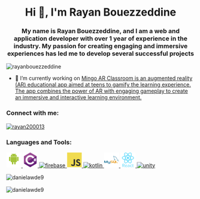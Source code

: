 


<h1 align="center">Hi 👋, I'm Rayan Bouezzeddine</h1>
<h3 align="center">My name is Rayan Bouezzeddine, and I am a web and application developer with over 1 year of experience in the industry. My passion for creating engaging and immersive experiences has led me to develop several successful projects</h3>


<p align="left"> <img src="https://komarev.com/ghpvc/?username=Rayan200013&label=Profile%20views&color=0e75b6&style=flat" alt="rayanbouezzeddine" /> </p>

- 🔭 I’m currently working on [Mingo AR Classroom is an augmented reality (AR) educational app aimed at teens to gamify the learning experience. The app combines the power of AR with engaging gameplay to create an immersive and interactive learning environment.](https://github.com/danielawde9/MingoARClassroom)

<h3 align="left">Connect with me:</h3>
<p align="left">
<a href="https://www.linkedin.com/in/rayan-bouezzedine-9ba2b0219/" target="blank"><img align="center" src="https://raw.githubusercontent.com/rahuldkjain/github-profile-readme-generator/master/src/images/icons/Social/linked-in-alt.svg" alt="rayan200013" height="30" width="40" /></a>
</p>

<h3 align="left">Languages and Tools:</h3>
<p align="left"> <a href="https://developer.android.com" target="_blank" rel="noreferrer"> <img src="https://raw.githubusercontent.com/devicons/devicon/master/icons/android/android-original-wordmark.svg" alt="android" width="40" height="40"/> </a> <a href="https://www.w3schools.com/cs/" target="_blank" rel="noreferrer"> <img src="https://raw.githubusercontent.com/devicons/devicon/master/icons/csharp/csharp-original.svg" alt="csharp" width="40" height="40"/> </a> <a href="https://firebase.google.com/" target="_blank" rel="noreferrer"> <img src="https://www.vectorlogo.zone/logos/firebase/firebase-icon.svg" alt="firebase" width="40" height="40"/> </a> <a href="https://developer.mozilla.org/en-US/docs/Web/JavaScript" target="_blank" rel="noreferrer"> <img src="https://raw.githubusercontent.com/devicons/devicon/master/icons/javascript/javascript-original.svg" alt="javascript" width="40" height="40"/> </a> <a href="https://kotlinlang.org" target="_blank" rel="noreferrer"> <img src="https://www.vectorlogo.zone/logos/kotlinlang/kotlinlang-icon.svg" alt="kotlin" width="40" height="40"/> </a> <a href="https://www.mysql.com/" target="_blank" rel="noreferrer"> <img src="https://raw.githubusercontent.com/devicons/devicon/master/icons/mysql/mysql-original-wordmark.svg" alt="mysql" width="40" height="40"/> </a> <a href="https://reactjs.org/" target="_blank" rel="noreferrer"> <img src="https://raw.githubusercontent.com/devicons/devicon/master/icons/react/react-original-wordmark.svg" alt="react" width="40" height="40"/> </a> <a href="https://unity.com/" target="_blank" rel="noreferrer"> <img src="https://www.vectorlogo.zone/logos/unity3d/unity3d-icon.svg" alt="unity" width="40" height="40"/> </a> </p>

<p><img align="center" src="https://github-readme-stats.vercel.app/api/top-langs?username=danielawde9&show_icons=true&locale=en&layout=compact" alt="danielawde9" /></p>

<p><img align="center" src="https://github-readme-streak-stats.herokuapp.com/?user=danielawde9&" alt="danielawde9" /></p>
